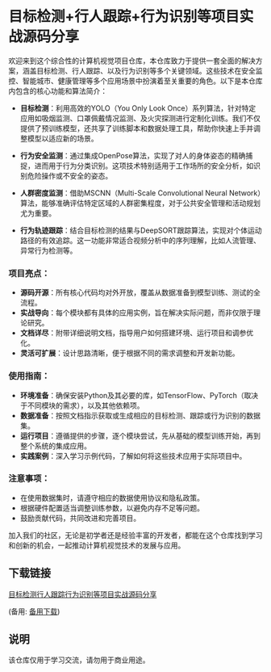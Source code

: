 # 目标检测+行人跟踪+行为识别等项目实战源码分享

欢迎来到这个综合性的计算机视觉项目仓库，本仓库致力于提供一套全面的解决方案，涵盖目标检测、行人跟踪、以及行为识别等多个关键领域。这些技术在安全监控、智能城市、健康管理等多个应用场景中扮演着至关重要的角色。以下是本仓库内包含的核心功能和算法简介：

- **目标检测**：利用高效的YOLO（You Only Look Once）系列算法，针对特定应用如吸烟监测、口罩佩戴情况监测、及火灾探测进行定制化训练。我们不仅提供了预训练模型，还共享了训练脚本和数据处理工具，帮助你快速上手并调整模型以适应新的场景。

- **行为安全监测**：通过集成OpenPose算法，实现了对人的身体姿态的精确捕捉，进而用于行为分类识别。这项技术特别适用于工作场所的安全分析，如识别危险操作或不安全的姿态。

- **人群密度监测**：借助MSCNN（Multi-Scale Convolutional Neural Network）算法，能够准确评估特定区域的人群密集程度，对于公共安全管理和活动规划尤为重要。

- **行为轨迹跟踪**：结合目标检测的结果与DeepSORT跟踪算法，实现对个体运动路径的有效追踪。这一功能非常适合视频分析中的序列理解，比如人流管理、异常行为检测等。

### 项目亮点：
- **源码开源**：所有核心代码均对外开放，覆盖从数据准备到模型训练、测试的全流程。
- **实战导向**：每个模块都有具体的应用实例，旨在解决实际问题，而非仅限于理论研究。
- **文档详尽**：附带详细说明文档，指导用户如何搭建环境、运行项目和调参优化。
- **灵活可扩展**：设计思路清晰，便于根据不同的需求调整和开发新功能。

### 使用指南：
- **环境准备**：确保安装Python及其必要的库，如TensorFlow、PyTorch（取决于不同模块的需求），以及其他依赖项。
- **数据准备**：按照文档指示获取或生成相应的目标检测、跟踪或行为识别的数据集。
- **运行项目**：遵循提供的步骤，逐个模块尝试，先从基础的模型训练开始，再到整个系统的集成应用。
- **实践案例**：深入学习示例代码，了解如何将这些技术应用于实际项目中。

### 注意事项：
- 在使用数据集时，请遵守相应的数据使用协议和隐私政策。
- 根据硬件配置适当调整训练参数，以避免内存不足等问题。
- 鼓励贡献代码，共同改进和完善项目。

加入我们的社区，无论是初学者还是经验丰富的开发者，都能在这个仓库找到学习和创新的机会，一起推动计算机视觉技术的发展与应用。

## 下载链接
[目标检测行人跟踪行为识别等项目实战源码分享](https://pan.quark.cn/s/173378424140) 

(备用: [备用下载](https://pan.baidu.com/s/1RLnH66SitE0P7nmdKDlsYg?pwd=1234))

## 说明

该仓库仅用于学习交流，请勿用于商业用途。
